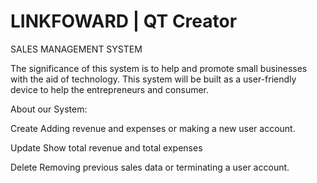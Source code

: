 # LINKFOWARD | QT Creator

SALES MANAGEMENT SYSTEM

The significance of this system is to help and promote
small businesses with the aid of technology. This system
will be built as a user-friendly device to help the
entrepreneurs and consumer.

About our System:

Create
Adding revenue and expenses or making a new
user account.

Update
Show total revenue and total expenses

Delete
Removing previous sales data or terminating a
user account.
